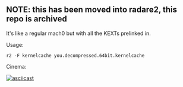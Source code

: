## NOTE: this has been moved into radare2, this repo is archived

It's like a regular mach0 but with all the KEXTs prelinked in.

Usage:

```
r2 -F kernelcache you.decompressed.64bit.kernelcache
```

Cinema:

[![asciicast](https://asciinema.org/a/1SZ330P1vULSvuElDCCFTFVND.png)](https://asciinema.org/a/1SZ330P1vULSvuElDCCFTFVND)
